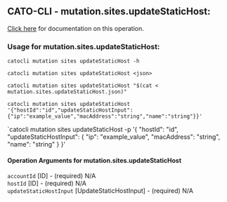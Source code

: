 
## CATO-CLI - mutation.sites.updateStaticHost:
[Click here](https://api.catonetworks.com/documentation/#mutation-mutation.sites.updateStaticHost) for documentation on this operation.

### Usage for mutation.sites.updateStaticHost:

`catocli mutation sites updateStaticHost -h`

`catocli mutation sites updateStaticHost <json>`

`catocli mutation sites updateStaticHost "$(cat < mutation.sites.updateStaticHost.json)"`

`catocli mutation sites updateStaticHost '{"hostId":"id","updateStaticHostInput":{"ip":"example_value","macAddress":"string","name":"string"}}'`

`catocli mutation sites updateStaticHost -p '{
    "hostId": "id",
    "updateStaticHostInput": {
        "ip": "example_value",
        "macAddress": "string",
        "name": "string"
    }
}'


#### Operation Arguments for mutation.sites.updateStaticHost ####

`accountId` [ID] - (required) N/A    
`hostId` [ID] - (required) N/A    
`updateStaticHostInput` [UpdateStaticHostInput] - (required) N/A    
